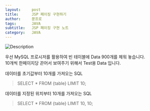 ```yaml
---
layout:     post
title:      JSP 페이징 구현하기
author:     쭌프로
tags:       JAVA
subtitle:   JSP 페이징 구현 노트
category:   JAVA
---
```


<!-- Start Writing Below in Markdown -->

![Description](https://alalstjr.github.io/jjunpro.github.io/img/java_bg.png)

우선 MySQL 프로시저를 활용하여 빈 테이블에 Data 900개를 체워 놓습니다. <br/>
10개씩 한페이지당 끈어서 보여주기 위해서 Test용 Data 입니다.

데이터를 초기값부터 10개를 가져오는 SQL
> SELECT * FROM {table} LIMIT 10;

데이터를 지정된 위치부터 10개를 가져오는 SQL
> SELECT * FROM {table} LIMIT 10, 10;
